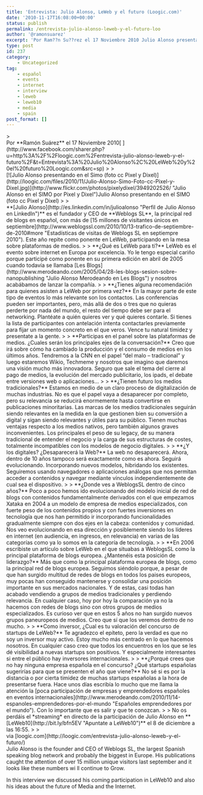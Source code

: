 ```yaml
---
title: 'Entrevista: Julio Alonso, LeWeb y el futuro (Loogic.com)'
date: '2010-11-17T16:08:00+00:00'
status: publish
permalink: /entrevista-julio-alonso-leweb-y-el-futuro-loo
author: '@ramonsuarez'
excerpt: 'Por Ram??n Su??rez el 17 Noviembre 2010 Julio Alonso presentando en el SIMO (foto cc Pixel y Dixel) Julio Alonso es el fundador y CEO de Weblogs SL, la principal red de blogs en espa??ol, con m??s de 15 millones de visitantes ??nicos en septiembre...'
type: post
id: 237
category:
    - Uncategorized
tag:
    - español
    - events
    - internet
    - interview
    - leweb
    - leweb10
    - media
    - spain
post_format: []
---
```

<div class="posterous_bookmarklet_entry">> <div><span style="float:left;">Por **Ramón Suárez** el 17 Noviembre 2010</span>[<span><span style="cursor:pointer;"><span> </span></span><span> </span><span></span></span>](http://www.facebook.com/sharer.php?u=http%3A%2F%2Floogic.com%2Fentrevista-julio-alonso-leweb-y-el-futuro%2F&t=Entrevista%3A%20Julio%20Alonso%2C%20LeWeb%20y%20el%20futuro%20Loogic.com&src=sp)<span></span>
> 
> <div>[![Julio Alonso presentando en el Simo (foto cc Pixel y Dixel)](http://loogic.com/files/2010/11/Julio-Alonso-Simo-Foto-cc-Pixel-y-Dixel.jpg)](http://www.flickr.com/photos/pixelydixel/3949202526/ "Julio Alonso en el SIMO por Pixel y Dixel")Julio Alonso presentando en el SIMO (foto cc Pixel y Dixel)
> 
> </div>**[Julio Alonso](http://es.linkedin.com/in/julioalonso "Perfil de Julio Alonso en LinkedIn")** es el fundador y CEO de **Weblogs SL**, la principal red de blogs en español, con más de [15 millones de visitantes únicos en septiembre](http://www.weblogssl.com/2010/10/13-trafico-de-septiembre-de-2010#more "Estadísticas de visitas de Weblogs SL en septiempre 2010"). Este año repite como ponente en LeWeb, participando en la mesa sobre plataformas de medios.
> 
> **¿Qué es LeWeb para ti?**  LeWeb es el evento sobre internet en Europa por excelencia. Yo le tengo especial cariño porque participé como ponente en su primera edición en abril de 2005 cuando todavía se llamaba [Les Blogs](http://www.merodeando.com/2005/04/28-les-blogs-sesion-sobre-nanopublishing "Julio Alonso Merodeando en Les Blogs") y nosotros acabábamos de lanzar la compañía.
> 
> **¿Tienes alguna recomendación para quienes asisten a LeWeb por primera vez?**  En la mayor parte de este tipo de eventos lo más relevante son los contactos. Las conferencias pueden ser importantes, pero, más allá de dos o tres que no quieras perderte por nada del mundo, el resto del tiempo debe ser para el networking. Plantéate a quién quieres ver y qué quieres contarle. Si tienes la lista de participantes con antelación intenta contactarles previamente para fijar un momento concreto en el que veros. Vence tu natural timidez y presentate a la gente.
> 
> **Participas en el panel sobre las plataformas de medios. ¿Cuales serán los principales ejes de la conversación?**  Creo que irá sobre cómo ha cambiado la producción y el consumo de medios en los últimos años. Tendremos a la CNN en el papel “del malo – tradicional” y luego estaremos Wikio, Techmeme y nosotros que imagino que daremos una visión mucho más innovadora. Seguro que sale el tema del cierre al pago de medios, la evolución del mercado publicitario, los ipads, el debate entre versiones web o aplicaciones…
> 
> **¿Tienen futuro los medios tradicionales?**  Estamos en medio de un claro proceso de digitalización de muchas industrias. No es que el papel vaya a desaparecer por completo, pero su relevancia se reducirá enormemente hasta convertirse en publicaciones minoritarias. Las marcas de los medios tradicionales seguirán siendo relevantes en la medida en la que gestionen bien su conversión a digital y sigan siendo relevantes y útiles para su público. Tienen muchas ventajas respecto a los medios nativos, pero también algunos graves inconvenientes. Los principales el peso de su legacy, de su manera tradicional de entender el negocio y la carga de sus estructuras de costes, totalmente incompatibles con los modelos de negocio digitales.
> 
> **¿Y los digitales? ¿Desaparecerá la Web?**  La web no desaparecerá. Ahora, dentro de 10 años tampoco será exactamente como es ahora. Seguirá evolucionando. Incorporando nuevos modelos, hibridando los existentes. Seguiremos usando navegadores o aplicaciones análogas que nos permitan acceder a contenidos y navegar mediante vínculos independientemente de cual sea el dispositivo.
> 
> **¿Donde ves a WeblogsSL dentro de cinco años?**  Poco a poco hemos ido evolucionando del modelo inicial de red de blogs con contenidos fundamentalmente derivados con el que empezamos Xataka en 2004 a un modelo de empresa de medios especializados, con fuerte peso de los contenidos propios y con fuertes inversiones en tecnología que nos han permitido ir incorporando funcionalidades gradualmente siempre con dos ejes en la cabeza: contenidos y comunidad. Nos veo evolucionando en esa dirección y posiblemente siendo los líderes en internet (en audiencia, en ingresos, en relevancia) en varias de las categorías como ya lo somos en la categoría de tecnología.
> 
> **En 2006 escribiste un artículo sobre LeWeb en el que situabas a WeblogsSL como la principal plataforma de blogs europea. ¿Mantenéis esta posición de liderazgo?**  Más que como la principal plataforma europea de blogs, como la principal red de blogs europea. Seguimos siéndolo porque, a pesar de que han surgido multitud de redes de blogs en todos los paises europeos, muy pocas han conseguido mantenerse y consolidar una posición importante en sus mercados nacionales. Y de estas, casi todas han acabado vendiendo a grupos de medios tradicionales y perdiendo relevancia. En cualquier caso, hoy por hoy la comparación ya no la hacemos con redes de blogs sino con otros grupos de medios especializados. Es curioso ver que en estos 5 años no han surgido nuevos grupos paneuropeos de medios. Creo que sí que los veremos dentro de no mucho.
> 
> **Como inversor, ¿Cual es tu valoración del concurso de startups de LeWeb?**  Te agradezco el epíteto, pero la verdad es que no soy un inversor muy activo. Estoy mucho más centrado en lo que hacemos nosotros. En cualquier caso creo que todos los encuentros en los que se les dé visibilidad a nuevas startups son positivos. Y especialmente interesantes si entre el público hay inversores internacionales.
> 
> **¿Porqué crees que no hay ninguna empresa española en el concurso? ¿Qué startups españolas sugerirías para que se presenten el año que viene?**  No sé si es por la distancia o por cierta timidez de muchas startups españolas a la hora de presentarse fuera. Hace unos días escribía lo mucho que me llama la atención la [poca participación de empresas y emprendedores españoles en eventos internacionales](http://www.merodeando.com/2010/11/14-espanoles-emprendedores-por-el-mundo "Españoles emprendedores por el mundo"). Con lo importante que es salir y que te conozcan.
> 
> No os perdáis el *streaming* en directo de la participación de Julio Alonso en **[LeWeb10](http://bit.ly/bfn5EV "Apuntate a LeWeb10")** el 8 de diciembre a las 16:55.
> 
> </div>

<div class="posterous_quote_citation">via [loogic.com](http://loogic.com/entrevista-julio-alonso-leweb-y-el-futuro/)</div>Julio Alonso is the founder and CEO of Weblogs SL, the largest Spanish speaking blog network and probably the biggest in Europe. His publications caught the attention of over 15 million unique visitors last september and it looks like these numbers wi  
ll continue to Grow.

In this interview we discussed his coming participation in LeWeb10 and also his ideas about the future of Media and the Internet.

</div>